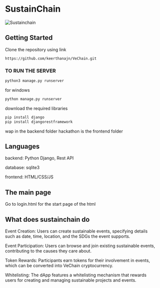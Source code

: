 # SustainChain
![Sustainchain](https://github.com/keerthanajn/VeChain/assets/160651738/824c745b-7a3c-4522-99ba-84ce9d517452)


## Getting Started
Clone the repository using link
```
https://github.com/keerthanajn/VeChain.git
```
### TO RUN THE SERVER
```bash
python3 manage.py runserver
```
for windows
```bash
python manage.py runserver
```
download the required libraries
```bash
pip install django
pip install djangorestframework
```
wap in the backend folder
hackathon is the frontend folder
## Languages
backend: Python Django, Rest API 

database: sqlite3

frontend: HTML/CSS/JS
## The main page
Go to login.html for the start page of the html

## What does sustainchain do
Event Creation: Users can create sustainable events, specifying details such as date, time, location, and the SDGs the event supports.

Event Participation: Users can browse and join existing sustainable events, contributing to the causes they care about.

Token Rewards: Participants earn tokens for their involvement in events, which can be converted into VeChain cryptocurrency.

Whitelisting: The dApp features a whitelisting mechanism that rewards users for creating and managing sustainable projects and events.




